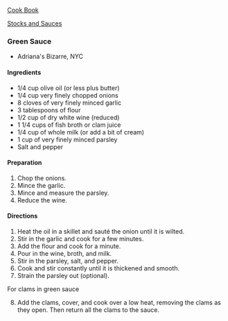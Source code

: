 [Cook Book](https://github.com/vmsmith/CookBook/blob/master/README.md)

[Stocks and Sauces](https://github.com/vmsmith/CookBook/blob/master/stocks_sauces.md)

### Green Sauce  
* Adriana's Bizarre, NYC

#### Ingredients

* 1/4 cup olive oil (or less plus butter)  
* 1/4 cup very finely chopped onions  
* 8 cloves of very finely minced garlic  
* 3 tablespoons of flour  
* 1/2 cup of dry white wine (reduced)  
* 1 1/4 cups of fish broth or clam juice  
* 1/4 cup of whole milk (or add a bit of cream)  
* 1 cup of very finely minced parsley  
* Salt and pepper  

#### Preparation

1. Chop the onions.
2. Mince the garlic.
3. Mince and measure the parsley.
4. Reduce the wine.

#### Directions

1. Heat the oil in a skillet and sauté the onion until it is wilted.
2. Stir in the garlic and cook for a few minutes.
3. Add the flour and cook for a minute.
4. Pour in the wine, broth, and milk.
5. Stir in the parsley, salt, and pepper.
6. Cook and stir constantly until it is thickened and smooth.
7. Strain the parsley out (optional).

For clams in green sauce

8. Add the clams, cover, and cook over a low heat, removing the clams as they open.  Then return all the clams to the sauce.	

